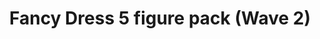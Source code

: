 ---
id: PE06667
title: Fancy Dress 5 figure pack (Wave 2)
price:
    hkd: 160
    twd: 640
dimensions:
    w: 16
    l: 5
    h: 15
    unit: cm
imgs: 
    - 'images/products/fancy-dress-5-figure-pack-wave-2.png'
---